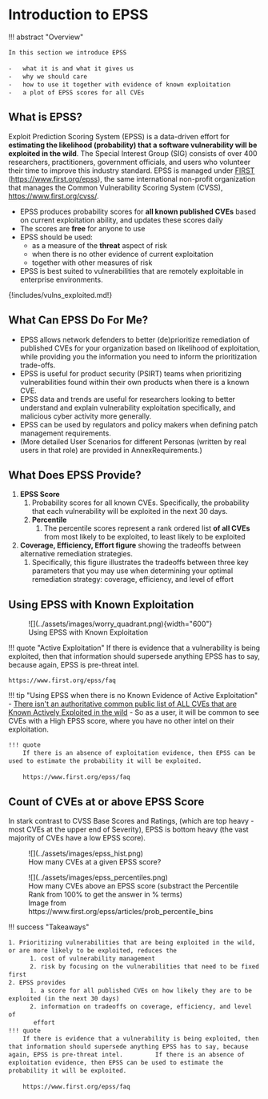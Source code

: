 # Introduction to EPSS

!!! abstract "Overview"

    In this section we introduce EPSS

    -   what it is and what it gives us
    -   why we should care 
    -   how to use it together with evidence of known exploitation
    -   a plot of EPSS scores for all CVEs


## What is EPSS?

Exploit Prediction Scoring System (EPSS) is a data-driven effort for
**estimating the likelihood (probability) that a software vulnerability
will be exploited in the wild**. The Special Interest Group (SIG) consists
of over 400 researchers, practitioners, government officials, and users
who volunteer their time to improve this industry standard. EPSS is
managed under
<u><a href="https://www.first.org/" rel="nofollow">FIRST</a></u>
(<a href="https://www.first.org/epss" rel="nofollow"
style="letter-spacing: 0.0px;">https://www.first.org/epss</a>), the same
international non-profit organization that manages the Common
Vulnerability Scoring System (CVSS),
<a href="https://www.first.org/cvss/" rel="nofollow"
style="letter-spacing: 0.0px;">https://www.first.org/cvss/</a>.

-   EPSS produces probability scores for **all known published CVEs** based on current
    exploitation ability, and updates these scores daily
-   The scores are **free** for anyone to use  
-   EPSS should be used:
    -   as a measure of the **threat** aspect of risk
    -   when there is no other evidence of current exploitation
    -   together with other measures of risk
-   EPSS is best suited to vulnerabilities that are remotely exploitable
    in enterprise environments.


{!includes/vulns_exploited.md!}
## What Can EPSS Do For Me?

-   EPSS allows network defenders to better (de)prioritize remediation
    of published CVEs for your organization based on likelihood of
    exploitation, while providing you the information you need to inform
    the prioritization trade-offs.
-   EPSS is useful for product security (PSIRT) teams when prioritizing
    vulnerabilities found within their own products when there is a
    known CVE.
-   EPSS data and trends are useful for researchers looking to better
    understand and explain vulnerability exploitation specifically, and
    malicious cyber activity more generally.
-   EPSS can be used by regulators and policy makers when defining patch
    management requirements.
-   (More detailed User Scenarios for different Personas (written by
    real users in that role) are provided in AnnexRequirements.)

## What Does EPSS Provide?

1.  **EPSS Score**
    1.  Probability scores for all known CVEs. Specifically, the
        probability that each vulnerability will be exploited in the
        next 30 days.
    2.  **Percentile**
        1.  The percentile scores represent a rank ordered list **of all CVEs** from most
            likely to be exploited, to least likely to be exploited
2.  **Coverage, Efficiency, Effort figure** showing the tradeoffs
    between alternative remediation strategies.
    1.  Specifically, this figure illustrates the tradeoffs between
        three key parameters that you may use when determining your
        optimal remediation strategy: coverage, efficiency, and level of
        effort 

## Using EPSS with Known Exploitation 

<figure markdown>
  ![](../assets/images/worry_quadrant.png){width="600"}
  <figcaption> Using EPSS with Known Exploitation</figcaption>
</figure>


!!! quote "Active Exploitation"
    If there is evidence that a vulnerability is being exploited, then that information should supersede anything EPSS has to say, because again, EPSS is pre-threat intel.
    
    https://www.first.org/epss/faq

!!! tip  "Using EPSS when there is no Known Evidence of Active Exploitation"
    - [There isn't an authoritative common public list of ALL CVEs that are Known Actively Exploited in the wild](#what-vulnerabilities-are-being-exploited)
    - So as a user, it will be common to see CVEs with a High EPSS score, where you have no other intel on their exploitation.

    !!! quote
        If there is an absence of exploitation evidence, then EPSS can be used to estimate the probability it will be exploited. 
        
        https://www.first.org/epss/faq

## Count of CVEs at or above EPSS Score

In stark contrast to CVSS Base Scores and Ratings, (which are top heavy - most CVEs at the upper end of Severity), EPSS is bottom heavy (the vast majority of CVEs have a low EPSS score).

<figure markdown>
  ![](../assets/images/epss_hist.png)
  <figcaption> How many CVEs at a given EPSS score? 
</figcaption>
</figure>

<figure markdown>
  ![](../assets/images/epss_percentiles.png)
  <figcaption> How many CVEs above an EPSS score (substract the Percentile Rank from 100% to get the answer in % terms)<br>Image from https://www.first.org/epss/articles/prob_percentile_bins</figcaption> 
</figure>



!!! success "Takeaways"

    1. Prioritizing vulnerabilities that are being exploited in the wild, or are more likely to be exploited, reduces the
          1. cost of vulnerability management
          2. risk by focusing on the vulnerabilities that need to be fixed first
    2. EPSS provides 
          1. a score for all published CVEs on how likely they are to be exploited (in the next 30 days)
          2. information on tradeoffs on coverage, efficiency, and level of
           effort
    !!! quote 
        If there is evidence that a vulnerability is being exploited, then that information should supersede anything EPSS has to say, because again, EPSS is pre-threat intel.         If there is an absence of exploitation evidence, then EPSS can be used to estimate the probability it will be exploited. 
        
        https://www.first.org/epss/faq

